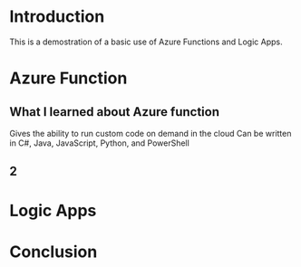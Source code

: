 # Introduction

This is a demostration of a basic use of Azure Functions and Logic Apps.



# Azure Function

## What I learned about Azure function
Gives the ability to run custom code on demand in the cloud
Can be written in  C#, Java, JavaScript, Python, and PowerShell

## 2




# Logic Apps






# Conclusion
